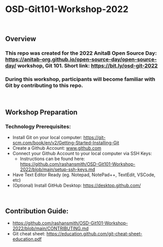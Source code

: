 # OSD-Git101-Workshop-2022
&nbsp;
&nbsp;
&nbsp;
&nbsp;

## Overview
### This repo was created for the 2022 AnitaB Open Source Day: https://anitab-org.github.io/open-source-day/open-source-day/ workshop, Git 101. Short link: https://bit.ly/osd-git-2022

### During this workshop, participants will become familiar with Git by contributing to this repo.   
&nbsp;
&nbsp;
&nbsp;
&nbsp;
## Workshop Preparation
### Technology Prerequisites:
- Install Git on your local computer: https://git-scm.com/book/en/v2/Getting-Started-Installing-Git
- Create a Github Account: www.github.com
- Connect your Github Account to your local computer via SSH Keys: 
  - Instructions can be found here: https://github.com/rashansmith/OSD-Git101-Workshop-2022/blob/main/setup-ssh-keys.md
- Have Text Editor Ready (eg. Notepad, NotePad++, TextEdit, VSCode, etc)
- (Optional) Install GitHub Desktop: https://desktop.github.com/


&nbsp;
&nbsp;
&nbsp;
&nbsp;
## Contribution Guide: 
- https://github.com/rashansmith/OSD-Git101-Workshop-2022/blob/main/CONTRIBUTING.md
- Git cheat sheet: https://education.github.com/git-cheat-sheet-education.pdf


